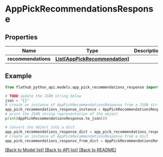 # AppPickRecommendationsResponse


## Properties

Name | Type | Description | Notes
------------ | ------------- | ------------- | -------------
**recommendations** | [**List[AppPickRecommendation]**](AppPickRecommendation.md) |  | 

## Example

```python
from flathub_python_api.models.app_pick_recommendations_response import AppPickRecommendationsResponse

# TODO update the JSON string below
json = "{}"
# create an instance of AppPickRecommendationsResponse from a JSON string
app_pick_recommendations_response_instance = AppPickRecommendationsResponse.from_json(json)
# print the JSON string representation of the object
print(AppPickRecommendationsResponse.to_json())

# convert the object into a dict
app_pick_recommendations_response_dict = app_pick_recommendations_response_instance.to_dict()
# create an instance of AppPickRecommendationsResponse from a dict
app_pick_recommendations_response_from_dict = AppPickRecommendationsResponse.from_dict(app_pick_recommendations_response_dict)
```
[[Back to Model list]](../README.md#documentation-for-models) [[Back to API list]](../README.md#documentation-for-api-endpoints) [[Back to README]](../README.md)


